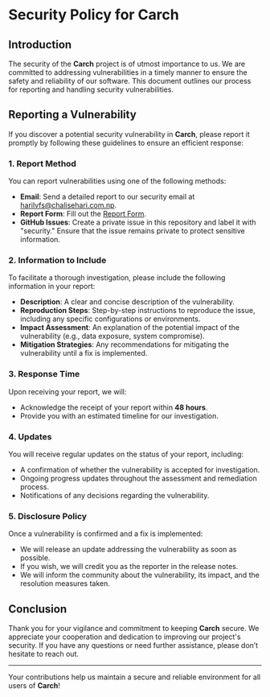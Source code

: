 # Security Policy for Carch

## Introduction

The security of the **Carch** project is of utmost importance to us. We are committed to addressing vulnerabilities in a timely manner to ensure the safety and reliability of our software. This document outlines our process for reporting and handling security vulnerabilities.

## Reporting a Vulnerability

If you discover a potential security vulnerability in **Carch**, please report it promptly by following these guidelines to ensure an efficient response:

### 1. Report Method

You can report vulnerabilities using one of the following methods:
- **Email**: Send a detailed report to our security email at [harilvfs@chalisehari.com.np](mailto:harilvfs@chalisehari.com.np).
- **Report Form**: Fill out the [Report Form](https://github.com/carch-org/docs/security/advisories/new).
- **GitHub Issues**: Create a private issue in this repository and label it with "security." Ensure that the issue remains private to protect sensitive information.

### 2. Information to Include

To facilitate a thorough investigation, please include the following information in your report:
- **Description**: A clear and concise description of the vulnerability.
- **Reproduction Steps**: Step-by-step instructions to reproduce the issue, including any specific configurations or environments.
- **Impact Assessment**: An explanation of the potential impact of the vulnerability (e.g., data exposure, system compromise).
- **Mitigation Strategies**: Any recommendations for mitigating the vulnerability until a fix is implemented.

### 3. Response Time

Upon receiving your report, we will:
- Acknowledge the receipt of your report within **48 hours**.
- Provide you with an estimated timeline for our investigation.

### 4. Updates

You will receive regular updates on the status of your report, including:
- A confirmation of whether the vulnerability is accepted for investigation.
- Ongoing progress updates throughout the assessment and remediation process.
- Notifications of any decisions regarding the vulnerability.

### 5. Disclosure Policy

Once a vulnerability is confirmed and a fix is implemented:
- We will release an update addressing the vulnerability as soon as possible.
- If you wish, we will credit you as the reporter in the release notes.
- We will inform the community about the vulnerability, its impact, and the resolution measures taken.

## Conclusion

Thank you for your vigilance and commitment to keeping **Carch** secure. We appreciate your cooperation and dedication to improving our project's security. If you have any questions or need further assistance, please don’t hesitate to reach out.

---

Your contributions help us maintain a secure and reliable environment for all users of **Carch**!
